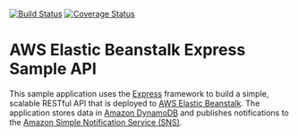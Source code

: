 [![Build Status](https://travis-ci.com/MatthewShortt/aws-node-elastic-beanstalk.svg?branch=master)](https://travis-ci.com/MatthewShortt/aws-node-elastic-beanstalk)
[![Coverage Status](https://coveralls.io/repos/github/MatthewShortt/aws-node-elastic-beanstalk/badge.svg?branch=master)](https://coveralls.io/github/MatthewShortt/aws-node-elastic-beanstalk?branch=master)
# AWS Elastic Beanstalk Express Sample API
This sample application uses the [Express](https://expressjs.com/) framework to build a simple, scalable RESTful API that is deployed to [AWS Elastic Beanstalk](http://aws.amazon.com/elasticbeanstalk/). The application stores data in [Amazon DynamoDB](http://aws.amazon.com/dynamodb/) and publishes notifications to the [Amazon Simple Notification Service (SNS)](http://aws.amazon.com/sns/).